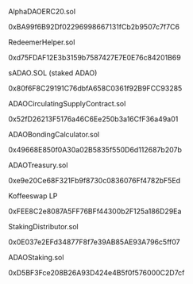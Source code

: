 AlphaDAOERC20.sol

0xBA99f6B92Df02296998667131fCb2b9507c7f7C6

RedeemerHelper.sol

0xd75FDAF12E3b3159b7587427E7E0E76c84201B69

sADAO.SOL (staked ADAO)

0x80f6F8C29191C76dbfA658C0361f92B9FCC93285

ADAOCirculatingSupplyContract.sol

0x52fD26213F5176a46C6Ee250b3a16CfF36a49a01

ADAOBondingCalculator.sol

0x49668E850f0A30a02B5835f550D6d112687b207b

ADAOTreasury.sol

0xe9e20Ce68F321Fb9f8730c0836076Ff4782bF5Ed

Koffeeswap LP

0xFEE8C2e8087A5FF76BFf44300b2F125a186D29Ea

StakingDistributor.sol

0x0E037e2EFd34877F8f7e39AB85AE93A796c5ff07

ADAOStaking.sol

0xD5BF3Fce208B26A93D424e4B5f0f576000C2D7cf



